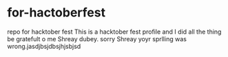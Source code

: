 # for-hactoberfest
repo for hacktober fest
This is a hacktober fest profile and I did all the thing be gratefult o me Shreay dubey. sorry Shreay yoyr sprlling was wrong.jasdjbsjdbsjhjsbjsd
